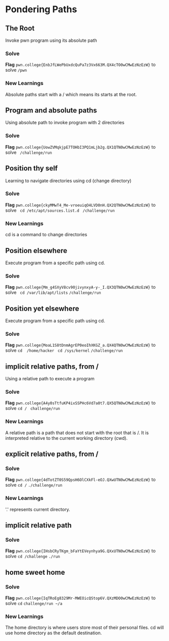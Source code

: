 # Pondering Paths

## The Root
Invoke pwn program using its absolute path

### Solve
**Flag** `pwn.college{EnbJfLWePbUxdcQuPa7z3Vx663M.QX4cTO0wCMwEzNzEzW}`
to solve `/pwn`

### New Learnings
Absolute paths start with a / which means its starts at the root.

## Program and absolute paths
Using absolute path to invoke program with 2 directories

### Solve
**Flag** `pwn.college{UowZVMqkjpE7TOHbI3PQ1mLjb2g.QX1QTN0wCMwEzNzEzW}`
to solve ` /challenge/run`

## Position thy self
Learning to navigate directories using cd (change directory)

### Solve
**Flag** `pwn.college{ckyMMwT4_Me-vroeuiqO4LVD0nH.QX2QTN0wCMwEzNzEzW}`
to solve 
` cd /etc/apt/sources.list.d`
` /challenge/run`

### New Learnings
cd is a command to change directories

## Position elsewhere
Execute program from a specific path using cd.

### Solve
**Flag** `pwn.college{Mm_g4SXyV8cv90jivynxyA-y-_I.QX3QTN0wCMwEzNzEzW}`
to solve
` cd /var/lib/apt/lists`
`/challenge/run`

## Position yet elsewhere
Execute program from a specific path using cd.

### Solve
**Flag** `pwn.college{MoaL1S8tDnmAgrEP0eoIhXKGZ_a.QX4QTN0wCMwEzNzEzW}`
to solve
`cd  /home/hacker`
` cd /sys/kernel`
`/challenge/run`

## implicit relative paths, from /
Using a relative path to execute a program

### Solve
**Flag** `pwn.college{A4y0sTtfuKP4ixSSPHc6Vd7a0t7.QX5QTN0wCMwEzNzEzW}`
to solve
`cd /`
` challenge/run`

### New Learnings
A relative path is a path that does not start with the root that is /.
It is interpreted relative to the current working directory (cwd).

## explicit relative paths, from /

### Solve
**Flag** `pwn.college{4dTotZT0S59QpsH6OlCXkFl-eOJ.QXwUTN0wCMwEzNzEzW}`
to solve
`cd /`
`./challenge/run`

### New Learnings
'.' represents current directory.

## implicit relative path

### Solve
**Flag** `pwn.college{IHsbCRyTKgm_bFaYtEVeynhya9G.QXxUTN0wCMwEzNzEzW}`
to solve 
`cd /challenge`
`./run`

## home sweet home

### Solve
**Flag** `pwn.college{IqTRoEg8329Mr-MWEOicQStop6V.QXzMDO0wCMwEzNzEzW}`
to solve 
`cd`
`challenge/run ~/a`

### New Learnings
The home directory is where users store most of their personal files.
cd will use home directory as the default destination.







